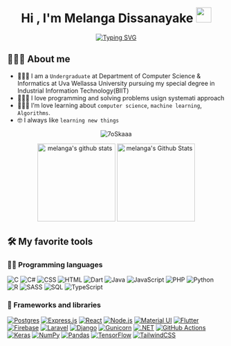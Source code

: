 <h1 align="center">Hi , I'm Melanga Dissanayake <img src="https://media.giphy.com/media/hvRJCLFzcasrR4ia7z/giphy.gif" width="35"></h1>
<div align="center">
  <a href="https://git.io/typing-svg"><img src="https://readme-typing-svg.herokuapp.com?font=Inconsolata&size=28&duration=3000&pause=100&color=00E5E5&center=true&vCenter=true&width=435&lines=IIT+Undergraduate;Full+Stack+Developer;ML+%26+AI+Enthusiast;Problem+Solver" alt="Typing SVG" /></a></div>

## 💁🏻‍♂️ About me

- 👨🏻‍🎓 I am a `Undergraduate` at Department of Computer Science & Informatics at Uva Wellassa University pursuing my special degree in Industrial Information Technology(BIIT)
- 👨🏻‍💻 I love programming and solving problems usign systemati approach 
- 👨🏻‍🔬 I’m love learning about `computer science`, `machine learning`, `Algorithms`.
- :nerd_face: I always like `learning new things`

<p align="center"><img src="http://github-readme-streak-stats.herokuapp.com?user=melanga&theme=onedark_duo&hide_border=true" alt="7oSkaaa" /></p>
<p align="center">
<img height="180em"  src="https://github-readme-stats.vercel.app/api/top-langs?username=melanga&langs_count=6&show_icons=true&hide_border=true&locale=en&layout=compact&theme=onedark&card_width=300px" alt="melanga's github stats"/>
<img height="180em"  alt="melanga's Github Stats" src="https://github-readme-stats.vercel.app/api?username=melanga&hide_border=true&show_icons=true&count_private=true&theme=onedark&hide=contribs&custom_title=My+Stats&hide_rank=true" />
</p>

## 🛠️ My favorite tools

### 👨‍💻 Programming languages

<p>
    <img alt="C" src="https://custom-icon-badges.demolab.com/badge/C-03599C.svg?logo=c-in-hexagon&logoColor=white">
    <img alt="C#" src="https://custom-icon-badges.demolab.com/badge/C%23-68217A.svg?logo=cs2&logoColor=white">
    <img alt="CSS" src="https://img.shields.io/badge/CSS-1572B6.svg?logo=css3&logoColor=white">
    <img alt="HTML" src="https://img.shields.io/badge/HTML-E34F26.svg?logo=html5&logoColor=white">
    <img alt="Dart" src="https://img.shields.io/badge/Dart-15A6C4.svg?logo=dart&logoColor=white">
    <img alt="Java" src="https://custom-icon-badges.demolab.com/badge/Java-007396.svg?logo=java&logoColor=white">
    <img alt="JavaScript" src="https://img.shields.io/badge/JavaScript-F7DF1E.svg?logo=javascript&logoColor=black">
    <img alt="PHP" src="https://img.shields.io/badge/PHP-777BB4.svg?logo=php&logoColor=white">
    <img alt="Python" src="https://img.shields.io/badge/Python-14354C.svg?logo=python&logoColor=white">
    <img alt="R" src="https://img.shields.io/badge/R-276DC3.svg?logo=r&logoColor=white">
    <img alt="SASS" src="https://img.shields.io/badge/Sass-hotpink.svg?logo=SASS&logoColor=white">
    <img alt="SQL" src="https://custom-icon-badges.demolab.com/badge/SQL-025E8C.svg?logo=database&logoColor=white">
    <img alt="TypeScript" src="https://img.shields.io/badge/TypeScript-007ACC.svg?logo=typescript&logoColor=white">
</p>

### 🧰 Frameworks and libraries

<p>
    <a href="https://github.com/search?q=user%3Amelanga+language%3Apostgresql"><img alt="Postgres" src="https://img.shields.io/badge/Postgres-4D97FF.svg?logo=scratch&logoColor=white"></a>
    <a href="#"><img alt="Express.js" src="https://img.shields.io/badge/Express.js-404d59.svg?logo=express&logoColor=white"></a>
    <a href="#"><img alt="React" src="https://img.shields.io/badge/React-20232a.svg?logo=react&logoColor=%2361DAFB"></a>
    <a href="#"><img alt="Node.js" src="https://img.shields.io/badge/Node.js-43853D.svg?logo=node.js&logoColor=white"></a>
    <a href="#"><img alt="Material UI" src="https://img.shields.io/badge/MaterialUI-7952B3.svg?logo=MUI&logoColor=white"></a>
    <a href="#"><img alt="Flutter" src="https://img.shields.io/badge/Flutter-02569B.svg?logo=flutter&logoColor=white"></a>
    <a href="#"><img alt="Firebase" src="https://img.shields.io/badge/Firebase-20232e.svg?logo=firebase&logoColor=white"></a>
    <a href="#"><img alt="Laravel" src="https://custom-icon-badges.demolab.com/badge/laravel-E61B23.svg?logo=laravel&logoColor=white"></a>
    <a href="#"><img alt="Django" src="https://img.shields.io/badge/-Django-00979D?logo=Django&logoColor=white"></a>
    <a href="#"><img alt="Gunicorn" src="https://img.shields.io/badge/-Gunicorn-499848.svg?logo=gunicorn&logoColor=white"></a>
    <a href="#"><img alt=".NET" src="https://img.shields.io/badge/-.NET-E8E8E8?logo=.NET&logoColor=black"></a>
    <a href="#"><img alt="GitHub Actions" src="https://img.shields.io/badge/GitHub%20Actions-2671E5.svg?logo=github%20actions&logoColor=white"></a>
    <a href="#"><img alt="Keras" src="https://img.shields.io/badge/Keras-D00000.svg?logo=Keras&logoColor=white"></a>
    <a href="#"><img alt="NumPy" src="https://img.shields.io/badge/Numpy-013243.svg?logo=numpy&logoColor=white"></a>
    <a href="#"><img alt="Pandas" src="https://img.shields.io/badge/Pandas-150458.svg?logo=pandas&logoColor=white"></a>
    <a href="#"><img alt="TensorFlow" src="https://img.shields.io/badge/TensorFlow-FF6F00.svg?logo=TensorFlow&logoColor=white"></a>
    <a href="#"><img alt="TailwindCSS" src="https://img.shields.io/badge/Tailwind CSS-CB2029?logo=Tailwind CSS&logoColor=white"></a>
</p>
